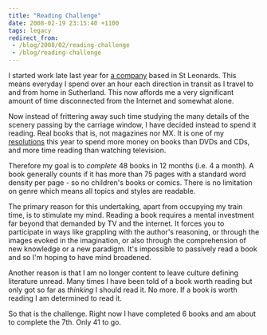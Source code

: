 ```yaml
---
title: "Reading Challenge"
date: 2008-02-19 23:15:40 +1100
tags: legacy
redirect_from:
 - /blog/2008/02/reading-challenge
 - /blog/reading-challenge
---
```


I started work late last year for <a href="http://www.idg.com.au" title="IDG Communications">a company</a> based in St Leonards. This means everyday I spend over an hour each direction in transit as I travel to and from home in Sutherland. This now affords me a very significant amount of time disconnected from the Internet and somewhat alone.



Now instead of frittering away such time studying the many details of the scenery passing by the carriage window, I have decided instead to spend it reading. Real books that is, not magazines nor MX. It is one of my <a href="/taxonomy/term/61">resolutions</a> this year to spend more money on books than DVDs and CDs, and more time reading than watching television.



Therefore my goal is to <i>complete</i> 48 books in 12 months (i.e. 4 a month). A book generally counts if it has more than 75 pages with a standard word density per page - so no children's books or comics. There is no limitation on genre which means all topics and styles are readable.



The primary reason for this undertaking, apart from occupying my train time, is to stimulate my mind. Reading a book requires a mental investment far beyond that demanded by TV and the internet. It forces you to participate in ways like grappling with the author's reasoning, or through the images evoked in the imagination, or also through the comprehension of new knowledge or a new paradigm. It's impossible to passively read a book and so I'm hoping to have mind broadened.



Another reason is that I am no longer content to leave culture defining literature unread. Many times I have been told of a book worth reading but only got so far as <i>thinking</i> I should read it. No more. If a book is worth reading I am determined to read it.



So that is the challenge. Right now I have completed 6 books and am about to complete the 7th. Only 41 to go.<!--break-->

